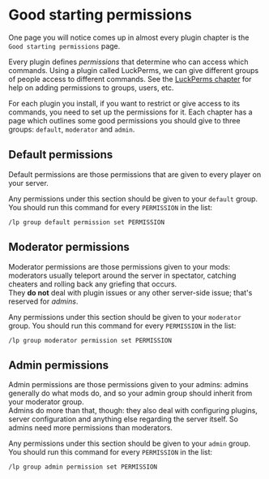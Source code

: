 # Good starting permissions

One page you will notice comes up in almost every plugin chapter is the
`Good starting permissions` page.

Every plugin defines *permissions* that determine who can access which commands.
Using a plugin called LuckPerms, we can give different groups of people access
to different commands. See the [LuckPerms chapter](../luckperms.md) for help on
adding permissions to groups, users, etc.

For each plugin you install, if you want to restrict or give access to its
commands, you need to set up the permissions for it. Each chapter has a page
which outlines some good permissions you should give to three groups: `default`,
`moderator` and `admin`.

## Default permissions

Default permissions are those permissions that are given to every player on your
server.

Any permissions under this section should be given to your `default` group. You
should run this command for every `PERMISSION` in the list:

```
/lp group default permission set PERMISSION
```

## Moderator permissions

Moderator permissions are those permissions given to your mods: moderators
usually teleport around the server in spectator, catching cheaters and rolling
back any griefing that occurs.  
They **do not** deal with plugin issues or any other server-side issue; that's
reserved for *admins*.

Any permissions under this section should be given to your `moderator` group.
You should run this command for every `PERMISSION` in the list:

```
/lp group moderator permission set PERMISSION
```

## Admin permissions

Admin permissions are those permissions given to your admins: admins generally
do what mods do, and so your admin group should inherit from your moderator
group.  
Admins do more than that, though: they also deal with configuring plugins,
server configuration and anything else regarding the server itself. So admins
need more permissions than moderators.

Any permissions under this section should be given to your `admin` group.
You should run this command for every `PERMISSION` in the list:

```
/lp group admin permission set PERMISSION
```

